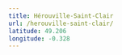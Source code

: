 ```yaml
---
title: Hérouville-Saint-Clair
url: /herouville-saint-clair/
latitude: 49.206
longitude: -0.328
---
```

